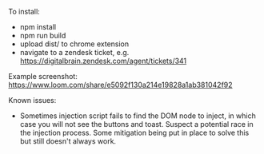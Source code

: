 To install:
- npm install
- npm run build
- upload dist/ to chrome extension
- navigate to a zendesk ticket, e.g. https://digitalbrain.zendesk.com/agent/tickets/341

Example screenshot:
https://www.loom.com/share/e5092f130a214e19828a1ab381042f92

Known issues:
- Sometimes injection script fails to find the DOM node to inject, in which case
you will not see the buttons and toast. Suspect a potential race in the
injection process. Some mitigation being put in place to solve this but still
doesn't always work.
